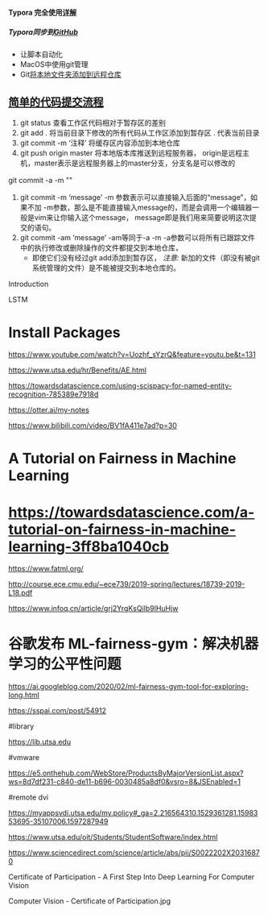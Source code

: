 #### Typora 完全使用[详解](https://sspai.com/post/54912)

##### Typora同步到[GitHub](https://juejin.im/post/6844904088618942478)

- 让脚本自动化
- MacOS中使用git管理
- Git[将本地文件夹添加到远程仓库](https://blog.csdn.net/qq_34803821/article/details/86648313)

## [简单的代码提交流程](https://blog.csdn.net/qq_37577660/article/details/78565899)

1. git status 查看工作区代码相对于暂存区的差别
2. git add . 将当前目录下修改的所有代码从工作区添加到暂存区 . 代表当前目录
3. git commit -m ‘注释’ 将缓存区内容添加到本地仓库
4. git push origin master 将本地版本库推送到远程服务器，
   origin是远程主机，master表示是远程服务器上的master分支，分支名是可以修改的

git commit -a -m ""　





1. git commit -m ‘message’
   -m 参数表示可以直接输入后面的“message”，如果不加 -m参数，那么是不能直接输入message的，而是会调用一个编辑器一般是vim来让你输入这个message，
   message即是我们用来简要说明这次提交的语句。
2. git commit -am ‘message’ -am等同于-a -m
   -a参数可以将所有已跟踪文件中的执行修改或删除操作的文件都提交到本地仓库，
   - 即使它们没有经过git add添加到暂存区，
   *注意:* 新加的文件（即没有被git系统管理的文件）是不能被提交到本地仓库的。



Introduction 

LSTM



# Install Packages

https://www.youtube.com/watch?v=Uozhf_sYzrQ&feature=youtu.be&t=131

https://www.utsa.edu/hr/Benefits/AE.html

https://towardsdatascience.com/using-scispacy-for-named-entity-recognition-785389e7918d



https://otter.ai/my-notes



https://www.bilibili.com/video/BV1fA411e7ad?p=30



# A Tutorial on Fairness in Machine Learning

# https://towardsdatascience.com/a-tutorial-on-fairness-in-machine-learning-3ff8ba1040cb

https://www.fatml.org/

http://course.ece.cmu.edu/~ece739/2019-spring/lectures/18739-2019-L18.pdf

https://www.infoq.cn/article/grj2YrgKsQilb9IHuHjw

# 谷歌发布 ML-fairness-gym：解决机器学习的公平性问题

https://ai.googleblog.com/2020/02/ml-fairness-gym-tool-for-exploring-long.html



https://sspai.com/post/54912



#library

https://lib.utsa.edu

#vmware

https://e5.onthehub.com/WebStore/ProductsByMajorVersionList.aspx?ws=8d7df231-c840-de11-b696-0030485a8df0&vsro=8&JSEnabled=1

#remote dvi

https://myappsvdi.utsa.edu/my.policy#_ga=2.216564310.1529361281.1598353695-35107006.1597287949

https://www.utsa.edu/oit/Students/StudentSoftware/index.html



https://www.sciencedirect.com/science/article/abs/pii/S0022202X20316870



Certificate of Participation - A First Step Into Deep Learning For Computer Vision

Computer Vision - Certificate of Participation.jpg
